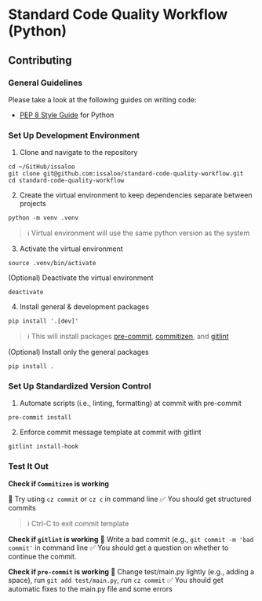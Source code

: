 # Standard Code Quality Workflow (Python)

## Contributing

### General Guidelines
Please take a look at the following guides on writing code:
- [PEP 8 Style Guide](https://www.python.org/dev/peps/pep-0008/) for Python

### Set Up Development Environment
1. Clone and navigate to the repository
```shell
cd ~/GitHub/issaloo
git clone git@github.com:issaloo/standard-code-quality-workflow.git
cd standard-code-quality-workflow
```

2. Create the virtual environment to keep dependencies separate between projects
```shell
python -m venv .venv
```
> :information_source: Virtual environment will use the same python version as the system

3. Activate the virtual environment
```shell
source .venv/bin/activate
```
(Optional) Deactivate the virtual environment
```shell
deactivate
```

4. Install general & development packages
```shell
pip install '.[dev]'
```
> :information_source: This will install packages [pre-commit](https://pre-commit.com/), [commitizen](https://commitizen-tools.github.io/commitizen/), and [gitlint](https://jorisroovers.com/gitlint/latest/)

(Optional) Install only the general packages
```shell
pip install .
```

### Set Up Standardized Version Control

1. Automate scripts (i.e., linting, formatting) at commit with pre-commit
```shell
pre-commit install
```

2. Enforce commit message template at commit with gitlint
```shell
gitlint install-hook
```

### Test It Out

**Check if `Commitizen` is working**

:mag_right: Try using `cz commit` or `cz c` in command line
:white_check_mark: You should get structured commits

> :information_source:  Ctrl-C to exit commit template

**Check if `gitlint` is working**
:mag_right: Write a bad commit (e.g., `git commit -m 'bad commit'` in command line
:white_check_mark: You should get a question on whether to continue the commit.

**Check if `pre-commit` is working**
:mag_right: Change test/main.py lightly (e.g., adding a space), run `git add test/main.py`, run `cz commit`
:white_check_mark: You should get automatic fixes to the main.py file and some errors
